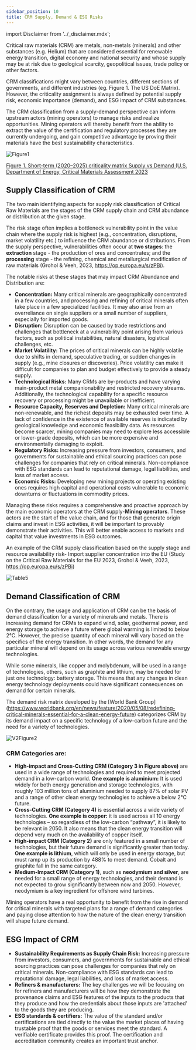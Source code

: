 ```yaml
---
sidebar_position: 10
title: CRM Supply, Demand & ESG Risks
---
```


import Disclaimer from '../\_disclaimer.mdx';

<Disclaimer />

Critical raw materials (CRM) are metals, non-metals (minerals) and other substances (e.g. Helium) that are considered essential for renewable energy transition, digital economy and national security and whose supply may be at risk due to geological scarcity, geopolitical issues, trade policy or other factors. 

CRM classifications might vary between countries, different sections of governments, and different industries (eg. Figure 1. The US DoE Matrix). However, the criticality assignment is always defined by potential supply risk, economic importance (demand), and ESG impact of CRM substances.

The CRM classification from a supply-demand perspective can inform upstream actors (mining operators) to manage risks and realize opportunities. Mining operators will thereby benefit from the ability to extract the value of the certification and regulatory processes they are currently undergoing, and gain competitive advantage by proving their materials have the best sustainability characteristics.  

![Figure1](../files/Figure1.png)

[Figure 1. Short-term (2020–2025) criticality matrix Supply vs Demand (U.S. Department of Energy, Critical Materials Assessment 2023](https://www.energy.gov/cmm/what-are-critical-materials-and-critical-minerals )

## Supply Classification of CRM

The two main identifying aspects for supply risk classification of Critical Raw Materials are the stages of the CRM supply chain and CRM abundance or distribution at the given stage.

The risk stage often implies a bottleneck vulnerability point in the value chain where the supply risk is highest (e.g., concentration, disruptions, market volatility etc.) to influence the CRM abundance or distributions. From the supply perspective, vulnerabilities often occur at **two stages**: the **extraction** stage - the production of ores and concentrates; and the **processing** stage - the refining, chemical and metallurgical modification of raw materials (Grohol & Veeh, 2023, https://op.europa.eu/s/zPBi). 

The notable risks at these stages that may impact CRM Abundance and Distribution are:
* **Concentration:** Many critical minerals are geographically concentrated in a few countries, and processing and refining of critical minerals often take place in a few specialized facilities. It may also arise from an overreliance on single suppliers or a small number of suppliers, especially for imported goods.
* **Disruption:** Disruption can be caused by trade restrictions and challenges that bottleneck at a vulnerability point arising from various factors, such as political instabilities, natural disasters, logistical challenges, etc.
* **Market Volatility:** The prices of critical minerals can be highly volatile due to shifts in demand, speculative trading, or sudden changes in supply (e.g., mine closures or discoveries). Price volatility can make it difficult for companies to plan and budget effectively to provide a steady supply.
* **Technological Risks:** Many CRMs are by-products and have varying main-product metal companionability and restricted recovery streams. Additionally, the technological capability for a specific resource recovery or processing might be unavailable or inefficient.
* **Resource Capacity, Reserves and Depletion:** Many critical minerals are non-renewable, and the richest deposits may be exhausted over time. A lack of confidence in the existence of available reserves is indicated by geological knowledge and economic feasibility data. As resources become scarcer, mining companies may need to explore less accessible or lower-grade deposits, which can be more expensive and environmentally damaging to exploit.
* **Regulatory Risks:** Increasing pressure from investors, consumers, and governments for sustainable and ethical sourcing practices can pose challenges for companies that rely on critical minerals. Non-compliance with ESG standards can lead to reputational damage, legal liabilities, and loss of market access.
* **Economic Risks:** Developing new mining projects or operating existing ones requires high capital and operational costs vulnerable to economic downturns or fluctuations in commodity prices.

Managing these risks requires a comprehensive and proactive approach by the main economic operators at the CRM supply-**Mining operators**. These actors are the start of the value chain, and for those  that generate origin claims and invest in ESG activities, it will be important to provably demonstrate their activities. This will better enable access to markets and capital that value investments in ESG outcomes.

An example of the CRM supply classification based on the supply stage and resource availability risk- Import supplier concentration into the EU (Study on the Critical Raw Materials for the EU 2023, Grohol & Veeh, 2023, https://op.europa.eu/s/zPBi)

![Table5](../files/Table5.png) 

## Demand Classification of CRM

On the contrary, the usage and application of CRM can be the basis of demand classification for a variety of minerals and metals. There is increasing demand for CRMs to expand wind, solar, geothermal power, and energy storage to achieve a future where global warming is limited to below 2°C. However, the precise quantity of each mineral will vary based on the specifics of the energy transition. In other words, the demand for any particular mineral will depend on its usage across various renewable energy technologies.

While some minerals, like copper and molybdenum, will be used in a range of technologies, others, such as graphite and lithium, may be needed for just one technology: battery storage. This means that any changes in clean energy technology deployments could have significant consequences on demand for certain minerals.

The demand risk matrix developed by the [World Bank Group] (https://www.worldbank.org/en/news/feature/2020/05/08/redefining-critical-minerals-essential-for-a-clean-energy-future) categorizes CRM by its demand impact on a specific technology of a low-carbon future and the need for a variety of technologies. 

![V2Figure2](../files/V2Figure2.png) 

### CRM Categories are:

* **High-impact and Cross-Cutting CRM (Category 3 in Figure above)** are used in a wide range of technologies and required to meet projected demand in a low-carbon world. **One example is aluminium:** It is used widely for both energy generation and storage technologies, with roughly 103 million tons of aluminium needed to supply 87% of solar PV and a range of other clean energy technologies to achieve a below 2°C future.
* **Cross-Cutting CRM (Category 4)** is essential across a wide variety of technologies. **One example is copper:** it is used across all 10 energy technologies – so regardless of the low-carbon “pathway”, it is likely to be relevant in 2050. It also means that the clean energy transition will depend very much on the availability of copper itself.
* **High-impact CRM  (Category 2)** are only featured in a small number of technologies, but their future demand is significantly greater than today. **One example is lithium**, which will only be used in energy storage, but must ramp up its production by 488% to meet demand. Cobalt and graphite fall in the same category.
* **Medium-Impact CRM (Category 1)**, such as **neodymium and silver**,  are needed for a small range of energy technologies, and their demand is not expected to grow significantly between now and 2050. However, neodymium is a key ingredient for offshore wind turbines. 

Mining operators have a real opportunity to benefit from the rise in demand for critical minerals with targeted plans for a range of demand categories and paying close attention to how the nature of the clean energy transition will shape future demand.  

## ESG Impact of CRM 

* **Sustainability Requirements as Supply Chain Risk:** Increasing pressure from investors, consumers, and governments for sustainable and ethical sourcing practices can pose challenges for companies that rely on critical minerals. Non-compliance with ESG standards can lead to reputational damage, legal liabilities, and loss of market access.
* **Refiners & manufacturers:** The key challenges we will be focusing on for refiners and manufacturers will be how they demonstrate the provenance claims and ESG features of the inputs to the products that they produce and how the credentials about those inputs are 'attached' to the goods they are producing.
* **ESG standards & certifiers:** The value of the standard and/or certifications are tied directly to the value the market places of having trustable proof that the goods or services meet the standard. A verifiable certificate provides this proof. The certification and accreditation community creates an important trust anchor.
